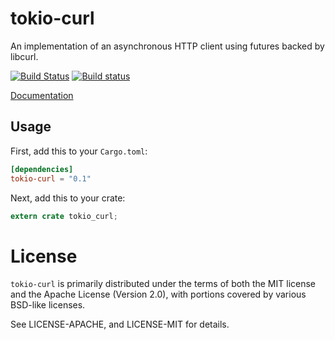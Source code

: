 # tokio-curl

An implementation of an asynchronous HTTP client using futures backed by
libcurl.

[![Build Status](https://travis-ci.org/tokio-rs/tokio-curl.svg?branch=master)](https://travis-ci.org/tokio-rs/tokio-curl)
[![Build status](https://ci.appveyor.com/api/projects/status/1uqcw7g5e5ah3or2?svg=true)](https://ci.appveyor.com/project/alexcrichton/tokio-curl)

[Documentation](https://tokio-rs.github.io/tokio-curl)

## Usage

First, add this to your `Cargo.toml`:

```toml
[dependencies]
tokio-curl = "0.1"
```

Next, add this to your crate:

```rust
extern crate tokio_curl;
```

# License

`tokio-curl` is primarily distributed under the terms of both the MIT
license and the Apache License (Version 2.0), with portions covered by various
BSD-like licenses.

See LICENSE-APACHE, and LICENSE-MIT for details.
